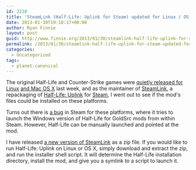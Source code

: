 ```yaml
---
id: 2218
title: 'SteamLink (Half-Life: Uplink for Steam) updated for Linux / OS X'
date: 2013-01-30T19:10:17+00:00
author: Ryan Finnie
layout: post
guid: http://www.finnie.org/2013/01/30/steamlink-half-life-uplink-for-steam-updated-for-linux-os-x/
permalink: /2013/01/30/steamlink-half-life-uplink-for-steam-updated-for-linux-os-x/
categories:
  - Uncategorized
tags:
  - planet:canonical
---
```

The original Half-Life and Counter-Strike games were [quietly released for Linux](http://www.geek.com/articles/games/valve-ports-half-life-to-linux-20130125/) [and Mac OS X](http://tech2.in.com/news/gaming/valve-quietly-ports-halflife-to-osx-and-linux/725422) last week, and as the maintainer of [SteamLink](http://www.halflifeuplink.com/steamlink/), a repackaging of [Half-Life: Uplink](http://www.halflifeuplink.com/) for [Steam](http://www.steampowered.com/), I went out to see if the mod's files could be installed on these platforms.

Turns out there is [a bug](https://github.com/ValveSoftware/steam-for-linux/issues/960#issuecomment-12883287) in Steam for these platforms, where it tries to launch the Windows version of Half-Life for GoldSrc mods from within Steam. However, Half-Life can be manually launched and pointed at the mod.

I have released [a new version of SteamLink](http://www.halflifeuplink.com/steamlink/) as a zip file. If you would like to run Half-Life: Uplink on Linux or OS X, simply download and extract the zip, and run the installer shell script. It will determine the Half-Life installation directory, install the mod, and give you a symlink to a script to launch it.
